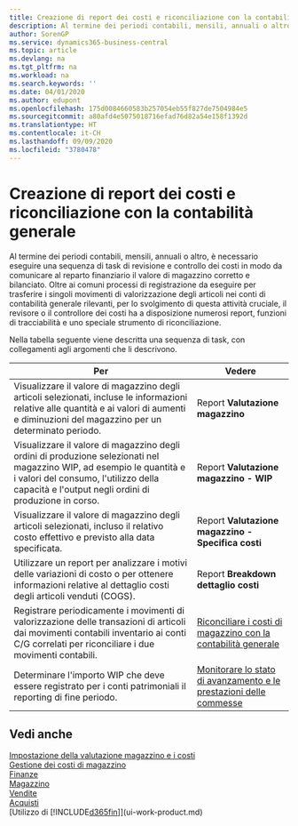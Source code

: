 ```yaml
---
title: Creazione di report dei costi e riconciliazione con la contabilità generale | Microsoft Docs
description: Al termine dei periodi contabili, mensili, annuali o altro, è necessario eseguire una sequenza di task di revisione e controllo dei costi in modo da comunicare al reparto finanziario il valore di magazzino corretto e bilanciato. Oltre ai comuni processi di registrazione da eseguire per trasferire i singoli movimenti di valorizzazione degli articoli nei conti di contabilità generale rilevanti, per lo svolgimento di questa attività cruciale, il revisore o il controllore dei costi ha a disposizione numerosi report, funzioni di tracciabilità e uno speciale strumento di riconciliazione.
author: SorenGP
ms.service: dynamics365-business-central
ms.topic: article
ms.devlang: na
ms.tgt_pltfrm: na
ms.workload: na
ms.search.keywords: ''
ms.date: 04/01/2020
ms.author: edupont
ms.openlocfilehash: 175d0084660583b257054eb55f827de7504984e5
ms.sourcegitcommit: a80afd4e5075018716efad76d82a54e158f1392d
ms.translationtype: HT
ms.contentlocale: it-CH
ms.lasthandoff: 09/09/2020
ms.locfileid: "3780478"
---
```

# <a name="reporting-costs-and-reconciling-with-the-general-ledger"></a>Creazione di report dei costi e riconciliazione con la contabilità generale
Al termine dei periodi contabili, mensili, annuali o altro, è necessario eseguire una sequenza di task di revisione e controllo dei costi in modo da comunicare al reparto finanziario il valore di magazzino corretto e bilanciato. Oltre ai comuni processi di registrazione da eseguire per trasferire i singoli movimenti di valorizzazione degli articoli nei conti di contabilità generale rilevanti, per lo svolgimento di questa attività cruciale, il revisore o il controllore dei costi ha a disposizione numerosi report, funzioni di tracciabilità e uno speciale strumento di riconciliazione.  

 Nella tabella seguente viene descritta una sequenza di task, con collegamenti agli argomenti che li descrivono.   

|**Per**|**Vedere**|  
|------------|-------------|  
|Visualizzare il valore di magazzino degli articoli selezionati, incluse le informazioni relative alle quantità e ai valori di aumenti e diminuzioni del magazzino per un determinato periodo.|Report **Valutazione magazzino**|  
|Visualizzare il valore di magazzino degli ordini di produzione selezionati nel magazzino WIP, ad esempio le quantità e i valori del consumo, l'utilizzo della capacità e l'output negli ordini di produzione in corso.|Report **Valutazione magazzino - WIP**|  
|Visualizzare il valore di magazzino degli articoli selezionati, incluso il relativo costo effettivo e previsto alla data specificata.|Report **Valutazione magazzino - Specifica costi**|  
|Utilizzare un report per analizzare i motivi delle variazioni di costo o per ottenere informazioni relative al dettaglio costi degli articoli venduti (COGS).|Report **Breakdown dettaglio costi**|  
|Registrare periodicamente i movimenti di valorizzazione delle transazioni di articoli dai movimenti contabili inventario ai conti C/G correlati per riconciliare i due movimenti contabili.|[Riconciliare i costi di magazzino con la contabilità generale](finance-how-to-post-inventory-costs-to-the-general-ledger.md)|  
|Determinare l'importo WIP che deve essere registrato per i conti patrimoniali il reporting di fine periodo.|[Monitorare lo stato di avanzamento e le prestazioni delle commesse](projects-how-monitor-progress-performance.md)|

## <a name="see-also"></a>Vedi anche  
[Impostazione della valutazione magazzino e i costi](finance-set-up-inventory-valuation-and-costing.md)  
[Gestione dei costi di magazzino](finance-manage-inventory-costs.md)  
[Finanze](finance.md)  
[Magazzino](inventory-manage-inventory.md)   
[Vendite](sales-manage-sales.md)   
[Acquisti](purchasing-manage-purchasing.md)  
[Utilizzo di [!INCLUDE[d365fin](includes/d365fin_md.md)]](ui-work-product.md)
